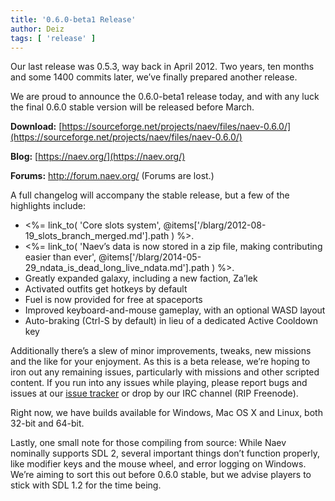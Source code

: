 ```yaml
---
title: '0.6.0-beta1 Release'
author: Deiz
tags: [ 'release' ]
---
```


Our last release was 0.5.3, way back in April 2012. Two years, ten months and some 1400 commits later, we’ve finally prepared another release.

We are proud to announce the 0.6.0-beta1 release today, and with any luck the final 0.6.0 stable version will be released before March.

**Download:** [https://sourceforge.net/projects/naev/files/naev-0.6.0/](https://sourceforge.net/projects/naev/files/naev-0.6.0/)

**Blog:** [https://naev.org/](https://naev.org/)

**Forums:** http://forum.naev.org/ (Forums are lost.)

A full changelog will accompany the stable release, but a few of the highlights include:

  * <%= link_to( 'Core slots system', @items['/blarg/2012-08-19_slots_branch_merged.md'].path ) %>.
  * <%= link_to( 'Naev’s data is now stored in a zip file, making contributing easier than ever', @items['/blarg/2014-05-29_ndata_is_dead_long_live_ndata.md'].path ) %>.
  * Greatly expanded galaxy, including a new faction, Za’lek
  * Activated outfits get hotkeys by default
  * Fuel is now provided for free at spaceports
  * Improved keyboard-and-mouse gameplay, with an optional WASD layout
  * Auto-braking (Ctrl-S by default) in lieu of a dedicated Active Cooldown key

Additionally there’s a slew of minor improvements, tweaks, new missions and the like for your enjoyment. As this is a beta release, we’re hoping to iron out any remaining issues, particularly with missions and other scripted content. If you run into any issues while playing, please report bugs and issues at our [issue tracker](https://github.com/naev/naev/issues) or drop by our IRC channel (RIP Freenode).

Right now, we have builds available for Windows, Mac OS X and Linux, both 32-bit and 64-bit.

Lastly, one small note for those compiling from source: While Naev nominally supports SDL 2, several important things don’t function properly, like modifier keys and the mouse wheel, and error logging on Windows. We’re aiming to sort this out before 0.6.0 stable, but we advise players to stick with SDL 1.2 for the time being.
